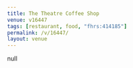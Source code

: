 ```yaml
---
title: The Theatre Coffee Shop
venue: v16447
tags: [restaurant, food, "fhrs:414185"]
permalink: /v/16447/
layout: venue
---
```

null